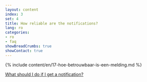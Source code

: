 ```yaml
---
layout: content
index: 3
set: 4 
title: How reliable are the notifications?
lang: ro
categories:
- ro
- faq
showBreadCrumbs: true
showContact: true
---
```

{% include content/en/17-hoe-betrouwbaar-is-een-melding.md %}

[What should I do if I get a notification?](/ro/faq/3-wat-als/)
